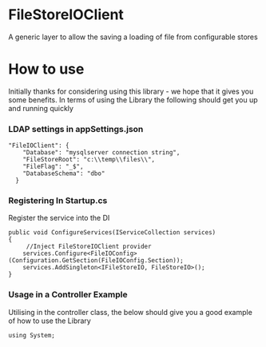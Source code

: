 # FileStoreIOClient
A generic layer to allow the saving a loading of file from configurable stores

# How to use

Initially thanks for considering using this library - we hope that it gives you some benefits.
In terms of using the Library the following should get you up and running quickly

### LDAP settings in **appSettings.json**

```
"FileIOClient": {
    "Database": "mysqlserver connection string",
    "FileStoreRoot": "c:\\temp\\files\\",
    "FileFlag": "_$",
    "DatabaseSchema": "dbo"
  }
```
  
### Registering In **Startup.cs**
Register the service into the DI 
```
public void ConfigureServices(IServiceCollection services)
{
	 //Inject FileStoreIOClient provider
	services.Configure<FileIOConfig>(Configuration.GetSection(FileIOConfig.Section));
	services.AddSingleton<IFileStoreIO, FileStoreIO>();
}
```

### Usage in a Controller Example
Utilising in the controller class, the below should give you a good example of how to use the Library

```
using System;

```


